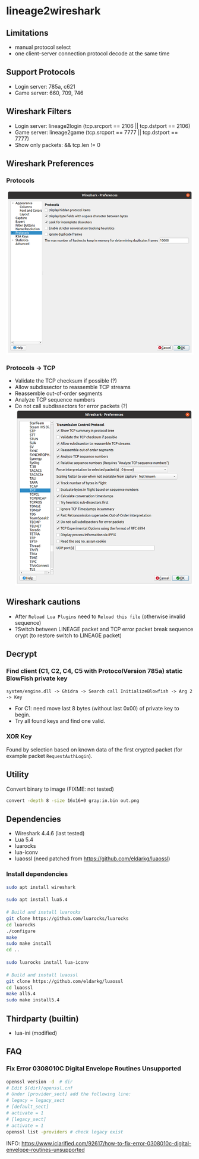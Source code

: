 # lineage2wireshark

## Limitations
* manual protocol select
* one client-server connection protocol decode at the same time

## Support Protocols
* Login server: 785a, c621
* Game server: 660, 709, 746

## Wireshark Filters
* Login server: lineage2login (tcp.srcport == 2106 || tcp.dstport == 2106)
* Game server: lineage2game (tcp.srcport == 7777 || tcp.dstport == 7777)
* Show only packets: && tcp.len != 0

## Wireshark Preferences
### Protocols
![Preferences](doc/wireshark_pref_prot.png)
### Protocols -> TCP
* Validate the TCP checksum if possible (?)
* Allow subdissector to reassemble TCP streams
* Reassemble out-of-order segments
* Analyze TCP sequence numbers
* Do not call subdissectors for error packets (?)
![Preferences](doc/wireshark_pref_tcp.png)

## Wireshark cautions
* After `Reload Lua Plugins` need to `Reload this file` (otherwise invalid sequence)
* ?Switch between LINEAGE packet and TCP error packet break sequence crypt
(to restore switch to LINEAGE packet)

## Decrypt
### Find client (C1, C2, C4, C5 with ProtocolVersion 785a) static BlowFish private key
```
system/engine.dll -> Ghidra -> Search call InitializeBlowfish -> Arg 2 -> Key
```
* For C1: need move last 8 bytes (without last 0x00) of private key to begin.
* Try all found keys and find one valid.

### XOR Key
Found by selection based on known data of the first crypted packet
(for example packet `RequestAuthLogin`).

## Utility
Convert binary to image (FIXME: not tested)
```sh
convert -depth 8 -size 16x16+0 gray:in.bin out.png
```

## Dependencies
* Wireshark 4.4.6 (last tested)
* Lua 5.4
* luarocks
* lua-iconv
* luaossl (need patched from https://github.com/eldarkg/luaossl)

### Install dependencies
```sh
sudo apt install wireshark

sudo apt install lua5.4

# Build and install luarocks
git clone https://github.com/luarocks/luarocks
cd luarocks
./configure
make
sudo make install
cd ..

sudo luarocks install lua-iconv

# Build and install luaossl
git clone https://github.com/eldarkg/luaossl
cd luaossl
make all5.4
sudo make install5.4
```

## Thirdparty (builtin)
* lua-ini (modified)

## FAQ
### Fix Error 0308010C Digital Envelope Routines Unsupported
```sh
openssl version -d  # dir
# Edit $(dir)/openssl.cnf
# Under [provider_sect] add the following line:
# legacy = legacy_sect
# [default_sect]
# activate = 1
# [legacy_sect]
# activate = 1
openssl list -providers # check legacy exist
```
INFO: https://www.iclarified.com/92617/how-to-fix-error-0308010c-digital-envelope-routines-unsupported

